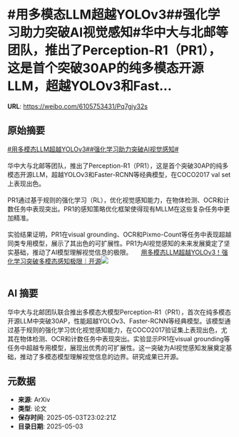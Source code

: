 # #用多模态LLM超越YOLOv3##强化学习助力突破AI视觉感知#华中大与北邮等团队，推出了Perception-R1（PR1），这是首个突破30AP的纯多模态开源LLM，超越YOLOv3和Fast...

**URL**: https://weibo.com/6105753431/Pq7giy32s

## 原始摘要

<a href="https://m.weibo.cn/search?containerid=231522type%3D1%26t%3D10%26q%3D%23%E7%94%A8%E5%A4%9A%E6%A8%A1%E6%80%81LLM%E8%B6%85%E8%B6%8AYOLOv3%23&amp;extparam=%23%E7%94%A8%E5%A4%9A%E6%A8%A1%E6%80%81LLM%E8%B6%85%E8%B6%8AYOLOv3%23" data-hide=""><span class="surl-text">#用多模态LLM超越YOLOv3#</span></a><a href="https://m.weibo.cn/search?containerid=231522type%3D1%26t%3D10%26q%3D%23%E5%BC%BA%E5%8C%96%E5%AD%A6%E4%B9%A0%E5%8A%A9%E5%8A%9B%E7%AA%81%E7%A0%B4AI%E8%A7%86%E8%A7%89%E6%84%9F%E7%9F%A5%23&amp;extparam=%23%E5%BC%BA%E5%8C%96%E5%AD%A6%E4%B9%A0%E5%8A%A9%E5%8A%9B%E7%AA%81%E7%A0%B4AI%E8%A7%86%E8%A7%89%E6%84%9F%E7%9F%A5%23" data-hide=""><span class="surl-text">#强化学习助力突破AI视觉感知#</span></a><br><br>华中大与北邮等团队，推出了Perception-R1（PR1），这是首个突破30AP的纯多模态开源LLM，超越YOLOv3和Faster-RCNN等经典模型，在COCO2017 val set上表现出色。<br><br>PR1通过基于规则的强化学习（RL），优化视觉感知能力，在物体检测、OCR和计数任务中表现突出。PR1的感知策略优化框架使得现有MLLM在这些复杂任务中更加精准。<br><br>实验结果证明，PR1在visual grounding、OCR和Pixmo-Count等任务中表现超越同类专用模型，展示了其出色的可扩展性。PR1为AI视觉感知的未来发展奠定了坚实基础，推动了AI模型理解视觉信息的极限。 <a href="https://weibo.com/ttarticle/p/show?id=2309405162244471390210" data-hide=""><span class="url-icon"><img style="width: 1rem;height: 1rem" src="https://h5.sinaimg.cn/upload/2015/09/25/3/timeline_card_small_article_default.png" referrerpolicy="no-referrer"></span><span class="surl-text">用多模态LLM超越YOLOv3！强化学习突破多模态感知极限｜开源</span></a><img style="" src="https://tvax2.sinaimg.cn/large/006Fd7o3ly1i12cp11c2oj30iw0anq3r.jpg" referrerpolicy="no-referrer"><br><br>

## AI 摘要

华中大与北邮团队联合推出多模态大模型Perception-R1（PR1），首次在纯多模态开源LLM中突破30AP，性能超越YOLOv3、Faster-RCNN等经典模型。该模型通过基于规则的强化学习优化视觉感知能力，在COCO2017验证集上表现出色，尤其在物体检测、OCR和计数任务中表现突出。实验显示PR1在visual grounding等任务中超越专用模型，展现出优秀的可扩展性。这一突破为AI视觉感知发展奠定基础，推动了多模态模型理解视觉信息的边界。研究成果已开源。

## 元数据

- **来源**: ArXiv
- **类型**: 论文
- **保存时间**: 2025-05-03T23:02:21Z
- **目录日期**: 2025-05-03
